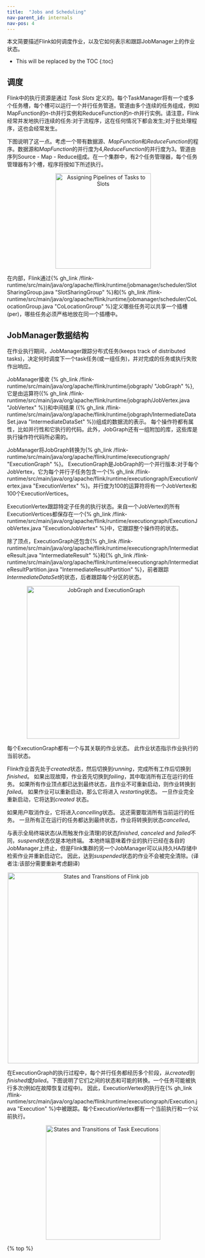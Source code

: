 ```yaml
---
title:  "Jobs and Scheduling"
nav-parent_id: internals
nav-pos: 4
---
```

<!--
Licensed to the Apache Software Foundation (ASF) under one
or more contributor license agreements.  See the NOTICE file
distributed with this work for additional information
regarding copyright ownership.  The ASF licenses this file
to you under the Apache License, Version 2.0 (the
"License"); you may not use this file except in compliance
with the License.  You may obtain a copy of the License at

  http://www.apache.org/licenses/LICENSE-2.0

Unless required by applicable law or agreed to in writing,
software distributed under the License is distributed on an
"AS IS" BASIS, WITHOUT WARRANTIES OR CONDITIONS OF ANY
KIND, either express or implied.  See the License for the
specific language governing permissions and limitations
under the License.
-->


本文简要描述Flink如何调度作业，以及它如何表示和跟踪JobManager上的作业状态。

* This will be replaced by the TOC
{:toc}


## 调度

Flink中的执行资源是通过 _Task Slots_ 定义的。每个TaskManager将有一个或多个任务槽，每个槽可以运行一个并行任务管道。管道由多个连续的任务组成，例如MapFunction的*n-th*并行实例和ReduceFunction的*n-th*并行实例。请注意，Flink经常并发地执行连续的任务:对于流程序，这在任何情况下都会发生;对于批处理程序，这也会经常发生。


下图说明了这一点。考虑一个带有数据源、*MapFunction*和*ReduceFunction*的程序。数据源和*MapFunction*的并行度为4,*ReduceFunction*的并行度为3。管道由序列Source - Map - Reduce组成。在一个集群中，有2个任务管理器，每个任务管理器有3个槽，程序将按如下所述执行。
<div style="text-align: center;">
<img src="{{ site.baseurl }}/fig/slots.svg" alt="Assigning Pipelines of Tasks to Slots" height="250px" style="text-align: center;"/>
</div>


在内部，Flink通过{% gh_link /flink-runtime/src/main/java/org/apache/flink/runtime/jobmanager/scheduler/SlotSharingGroup.java "SlotSharingGroup" %}和{% gh_link /flink-runtime/src/main/java/org/apache/flink/runtime/jobmanager/scheduler/CoLocationGroup.java "CoLocationGroup" %}定义哪些任务可以共享一个插槽(per)，哪些任务必须严格地放在同一个插槽中。

## JobManager数据结构

在作业执行期间，JobManager跟踪分布式任务(keeps track of distributed tasks)，决定何时调度下一个task任务(或一组任务)，并对完成的任务或执行失败作出响应。  

JobManager接收 {% gh_link /flink-runtime/src/main/java/org/apache/flink/runtime/jobgraph/ "JobGraph" %}, 它是由运算符({% gh_link /flink-runtime/src/main/java/org/apache/flink/runtime/jobgraph/JobVertex.java "JobVertex" %})和中间结果 ({% gh_link /flink-runtime/src/main/java/org/apache/flink/runtime/jobgraph/IntermediateDataSet.java "IntermediateDataSet" %})组成的数据流的表示。
每个操作符都有属性，比如并行性和它执行的代码。此外，JobGraph还有一组附加的库，这些库是执行操作符代码所必需的。

JobManager将JobGraph转换为{% gh_link /flink-runtime/src/main/java/org/apache/flink/runtime/executiongraph/ "ExecutionGraph" %}。
ExecutionGraph是JobGraph的一个并行版本:对于每个JobVertex，它为每个并行子任务包含一个{% gh_link /flink-runtime/src/main/java/org/apache/flink/runtime/executiongraph/ExecutionVertex.java "ExecutionVertex" %}。并行度为100的运算符将有一个JobVertex和100个ExecutionVertices。

ExecutionVertex跟踪特定子任务的执行状态。来自一个JobVertex的所有ExecutionVertices都保存在一个{% gh_link /flink-runtime/src/main/java/org/apache/flink/runtime/executiongraph/ExecutionJobVertex.java "ExecutionJobVertex" %}中，它跟踪整个操作符的状态。

除了顶点，ExecutionGraph还包含{% gh_link /flink-runtime/src/main/java/org/apache/flink/runtime/executiongraph/IntermediateResult.java "IntermediateResult" %}和{% gh_link /flink-runtime/src/main/java/org/apache/flink/runtime/executiongraph/IntermediateResultPartition.java "IntermediateResultPartition" %}，前者跟踪*IntermediateDataSet*的状态，后者跟踪每个分区的状态。

<div style="text-align: center;">
<img src="{{ site.baseurl }}/fig/job_and_execution_graph.svg" alt="JobGraph and ExecutionGraph" height="400px" style="text-align: center;"/>
</div>


每个ExecutionGraph都有一个与其关联的作业状态。
此作业状态指示作业执行的当前状态。

Flink作业首先处于*created*状态，然后切换到*running*，完成所有工作后切换到*finished*。
如果出现故障，作业首先切换到*failing*，其中取消所有正在运行的任务。
如果所有作业顶点都已达到最终状态，且作业不可重新启动，则作业转换到*failed*。
如果作业可以重新启动，那么它将进入 *restarting*状态。
一旦作业完全重新启动，它将达到*created* 状态。

如果用户取消作业，它将进入*cancelling*状态。
这还需要取消所有当前运行的任务。
一旦所有正在运行的任务都达到最终状态，作业将转换到状态*cancelled*。

与表示全局终端状态(从而触发作业清理)的状态*finished*, *canceled* and *failed*不同，*suspend*状态仅是本地终端。
本地终端意味着作业的执行已经在各自的JobManager上终止，但是Flink集群的另一个JobManager可以从持久HA存储中检索作业并重新启动它。
因此，达到*suspended*状态的作业不会被完全清除。(译者注:该部分需要重新考虑翻译)

<div style="text-align: center;">
<img src="{{ site.baseurl }}/fig/job_status.svg" alt="States and Transitions of Flink job" height="500px" style="text-align: center;"/>
</div>


在ExecutionGraph的执行过程中，每个并行任务都经历多个阶段，从*created*到*finished*或*failed*。下图说明了它们之间的状态和可能的转换。一个任务可能被执行多次(例如在故障恢复过程中)。
因此，ExecutionVertex的执行在{% gh_link /flink-runtime/src/main/java/org/apache/flink/runtime/executiongraph/Execution.java "Execution" %}中被跟踪。每个ExecutionVertex都有一个当前执行和一个以前执行。

<div style="text-align: center;">
<img src="{{ site.baseurl }}/fig/state_machine.svg" alt="States and Transitions of Task Executions" height="300px" style="text-align: center;"/>
</div>

{% top %}
